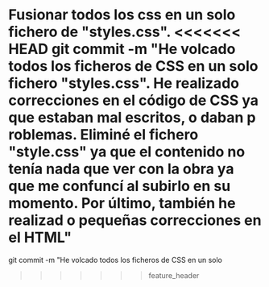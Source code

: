Fusionar todos los css en un solo fichero de "styles.css".
<<<<<<< HEAD
git commit -m "He volcado todos los ficheros de CSS en un solo fichero "styles.css". He realizado correcciones en el código de CSS ya que estaban mal escritos, o daban p
roblemas. Eliminé el fichero "style.css" ya que el contenido no tenía nada que ver con la obra ya que me confuncí al subirlo en su momento. Por último, también he realizad
o pequeñas correcciones en el HTML"
=======
git commit -m "He volcado todos los ficheros de CSS en un solo 
>>>>>>> feature_header
